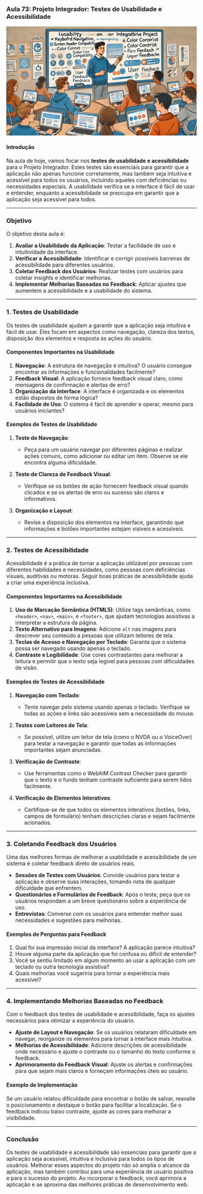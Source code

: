 ### Aula 73: Projeto Integrador: Testes de Usabilidade e Acessibilidade
![](./assets/73.jpeg)
#### Introdução

Na aula de hoje, vamos focar nos **testes de usabilidade e acessibilidade** para o Projeto Integrador. Estes testes são essenciais para garantir que a aplicação não apenas funcione corretamente, mas também seja intuitiva e acessível para todos os usuários, incluindo aqueles com deficiências ou necessidades especiais. A usabilidade verifica se a interface é fácil de usar e entender, enquanto a acessibilidade se preocupa em garantir que a aplicação seja acessível para todos.

---

### Objetivo

O objetivo desta aula é:

1. **Avaliar a Usabilidade da Aplicação**: Testar a facilidade de uso e intuitividade da interface.
2. **Verificar a Acessibilidade**: Identificar e corrigir possíveis barreiras de acessibilidade para diferentes usuários.
3. **Coletar Feedback dos Usuários**: Realizar testes com usuários para coletar insights e identificar melhorias.
4. **Implementar Melhorias Baseadas no Feedback**: Aplicar ajustes que aumentem a acessibilidade e a usabilidade do sistema.

---

### 1. Testes de Usabilidade

Os testes de usabilidade ajudam a garantir que a aplicação seja intuitiva e fácil de usar. Eles focam em aspectos como navegação, clareza dos textos, disposição dos elementos e resposta às ações do usuário.

#### Componentes Importantes na Usabilidade

1. **Navegação**: A estrutura de navegação é intuitiva? O usuário consegue encontrar as informações e funcionalidades facilmente?
2. **Feedback Visual**: A aplicação fornece feedback visual claro, como mensagens de confirmação e alertas de erro?
3. **Organização da Interface**: A interface é organizada e os elementos estão dispostos de forma lógica?
4. **Facilidade de Uso**: O sistema é fácil de aprender e operar, mesmo para usuários iniciantes?

#### Exemplos de Testes de Usabilidade

1. **Teste de Navegação**:
   - Peça para um usuário navegar por diferentes páginas e realizar ações comuns, como adicionar ou editar um item. Observe se ele encontra alguma dificuldade.

2. **Teste de Clareza de Feedback Visual**:
   - Verifique se os botões de ação fornecem feedback visual quando clicados e se os alertas de erro ou sucesso são claros e informativos.

3. **Organização e Layout**:
   - Revise a disposição dos elementos na interface, garantindo que informações e botões importantes estejam visíveis e acessíveis.

---

### 2. Testes de Acessibilidade

Acessibilidade é a prática de tornar a aplicação utilizável por pessoas com diferentes habilidades e necessidades, como pessoas com deficiências visuais, auditivas ou motoras. Seguir boas práticas de acessibilidade ajuda a criar uma experiência inclusiva.

#### Componentes Importantes na Acessibilidade

1. **Uso de Marcação Semântica (HTML5)**: Utilize tags semânticas, como `<header>`, `<nav>`, `<main>`, e `<footer>`, que ajudam tecnologias assistivas a interpretar a estrutura da página.
2. **Texto Alternativo para Imagens**: Adicione `alt` nas imagens para descrever seu conteúdo a pessoas que utilizam leitores de tela.
3. **Teclas de Acesso e Navegação por Teclado**: Garanta que o sistema possa ser navegado usando apenas o teclado.
4. **Contraste e Legibilidade**: Use cores contrastantes para melhorar a leitura e permitir que o texto seja legível para pessoas com dificuldades de visão.

#### Exemplos de Testes de Acessibilidade

1. **Navegação com Teclado**:
   - Tente navegar pelo sistema usando apenas o teclado. Verifique se todas as ações e links são acessíveis sem a necessidade do mouse.

2. **Testes com Leitores de Tela**:
   - Se possível, utilize um leitor de tela (como o NVDA ou o VoiceOver) para testar a navegação e garantir que todas as informações importantes sejam anunciadas.

3. **Verificação de Contraste**:
   - Use ferramentas como o WebAIM Contrast Checker para garantir que o texto e o fundo tenham contraste suficiente para serem lidos facilmente.

4. **Verificação de Elementos Interativos**:
   - Certifique-se de que todos os elementos interativos (botões, links, campos de formulário) tenham descrições claras e sejam facilmente acionados.

---

### 3. Coletando Feedback dos Usuários

Uma das melhores formas de melhorar a usabilidade e acessibilidade de um sistema é coletar feedback direto de usuários reais.

- **Sessões de Testes com Usuários**: Convide usuários para testar a aplicação e observe suas interações, tomando nota de qualquer dificuldade que enfrentem.
- **Questionários e Formulários de Feedback**: Após o teste, peça que os usuários respondam a um breve questionário sobre a experiência de uso.
- **Entrevistas**: Converse com os usuários para entender melhor suas necessidades e sugestões para melhorias.

#### Exemplos de Perguntas para Feedback

1. Qual foi sua impressão inicial da interface? A aplicação parece intuitiva?
2. Houve alguma parte da aplicação que foi confusa ou difícil de entender?
3. Você se sentiu limitado em algum momento ao usar a aplicação com um teclado ou outra tecnologia assistiva?
4. Quais melhorias você sugeriria para tornar a experiência mais acessível?

---

### 4. Implementando Melhorias Baseadas no Feedback

Com o feedback dos testes de usabilidade e acessibilidade, faça os ajustes necessários para otimizar a experiência do usuário.

- **Ajuste de Layout e Navegação**: Se os usuários relataram dificuldade em navegar, reorganize os elementos para tornar a interface mais intuitiva.
- **Melhorias de Acessibilidade**: Adicione descrições de acessibilidade onde necessário e ajuste o contraste ou o tamanho do texto conforme o feedback.
- **Aprimoramento do Feedback Visual**: Ajuste os alertas e confirmações para que sejam mais claros e forneçam informações úteis ao usuário.

#### Exemplo de Implementação

Se um usuário relatou dificuldade para encontrar o botão de salvar, reavalie o posicionamento e destaque o botão para facilitar a localização. Se o feedback indicou baixo contraste, ajuste as cores para melhorar a visibilidade.

---

### Conclusão

Os testes de usabilidade e acessibilidade são essenciais para garantir que a aplicação seja acessível, intuitiva e inclusiva para todos os tipos de usuários. Melhorar esses aspectos do projeto não só amplia o alcance da aplicação, mas também contribui para uma experiência de usuário positiva e para o sucesso do projeto. Ao incorporar o feedback, você aprimora a aplicação e se aproxima das melhores práticas de desenvolvimento web.
